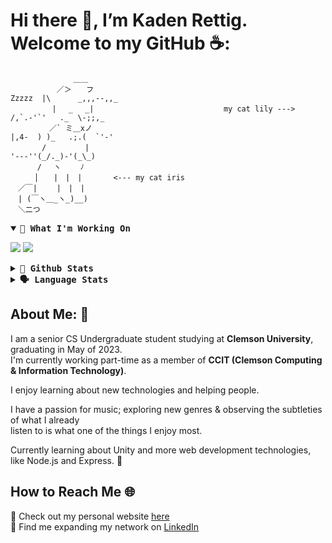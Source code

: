# Hi there 👋, I’m Kaden Rettig. Welcome to my GitHub ☕:
```
              ＿＿
　　　 　　 ／＞　　フ                                                 Zzzzz  |\      _,,,--,,_
　　　 　　| 　_　 _|                             my cat lily --->           /,`.-'`'   ._  \-;;,_
　 　　 　／` ミ＿xノ                                                       |,4-  ) )_   .;.(  `'-'
　　 　 /　　　 　 |                                                       '---''(_/._)-'(_\_)
　　　 /　 ヽ　　 ﾉ
　 　 │　　|　|　|       <--- my cat iris
　／￣|　　 |　|　|
　| (￣ヽ＿_ヽ_)__)
　＼二つ 
```
<details open>
    <summary> <b> <samp>🔨 What I'm Working On </samp></b></summary>
  <p>
    <a style="text-decoration: none" align="left" href="https://github.com/kadenrettig/oregano">
        <img src="https://github-readme-stats-alpha-two-97.vercel.app/api/pin/?username=kadenrettig&repo=oregano&show_owner=false&theme=dracula" />
    </a>
    <a style="text-decoration: none" align="left" href="https://github.com/kadenrettig/Super-Pong">
        <img src="https://github-readme-stats-alpha-two-97.vercel.app/api/pin/?username=kadenrettig&repo=Super-Pong&show_owner=false&theme=dracula" />
    </a>
  </p>
</details>
<details>
  <summary> <b> <samp>🧮 Github Stats </samp></b></summary>
  <p>
    <img src="https://github-readme-stats-alpha-two-97.vercel.app/api?username=kadenrettig&count_private=true&show_icons=true&include_all_commits=true&theme=dracula">
   </p>
 </details>
 <details>
  <summary> <b> <samp>🗣 Language Stats </samp></b></summary>
  <p>
    <img src="https://github-readme-stats-alpha-two-97.vercel.app/api/top-langs/?username=kadenrettig&hide=TeX&layout=compact&theme=dracula">
   </p>
</details>
 
## About Me: 💾
I am a senior CS Undergraduate student studying at **Clemson University**, graduating in May of 2023. </br>
I'm currently working part-time as a member of **CCIT (Clemson Computing & Information Technology)**.

I enjoy learning about new technologies and helping people. </br>

I have a passion for music; exploring new genres & observing the subtleties of what I already </br> 
listen to is what one of the things I enjoy most.

Currently learning about Unity and more web development technologies, like Node.js and Express. 🎍

## How to Reach Me 🌐
📝 Check out my personal website [here](https://oregano.surge.sh) </br>
🤝 Find me expanding my network on [LinkedIn](https://www.linkedin.com/in/kadenrettig/)
